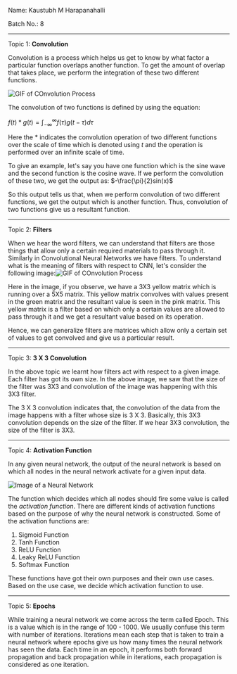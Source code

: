 Name: Kaustubh M Harapanahalli

Batch No.: 8

----------------------------------------------------------------------------------------------

Topic 1: **Convolution** 

Convolution is a process which helps us get to know by what factor a particular function overlaps another function. To get the amount of overlap that takes place, we perform the integration of these two different functions. 

![GIF of COnvolution Process](https://i.ibb.co/CJZLJWr/Wiki-Box-Conv-Anim.gif)

The convolution of two functions is defined by using the equation:

$f(t) * g(t) = \int_{-\infty}^{\infty}f(\tau)g(t-\tau)d\tau​$ 

Here the $*​$ indicates the convolution operation of two different functions over the scale of time which is denoted using $t​$ and the operation is performed over an infinite scale of time.

To give an example, let's say you have one function which is the sine wave and the second function is the cosine wave. If we perform the convolution of these two, we get the output as: $-\frac{\pi}{2}sin(x)​$

So this output tells us that, when we perform convolution of two different functions, we get the output which is another function. Thus, convolution of two functions give us a resultant function.

-----------------

Topic 2: **Filters**

When we hear the word filters, we can understand that filters are those things that allow only a certain required materials to pass through it. Similarly in Convolutional Neural Networks we have filters. To understand what is the meaning of filters with respect to CNN, let's consider the following image:![GIF of COnvolution Process](https://i.ibb.co/895fTNs/convolution-schematic.gif)



Here in the image, if you observe, we have a 3X3 yellow matrix which is running over a 5X5 matrix. This yellow matrix convolves with values present in the green matrix and the resultant value is seen in the pink matrix. This yellow matrix is a filter based on which only a certain values are allowed to pass through it and we get a resultant value based on its operation. 

Hence, we can generalize filters are matrices which allow only a certain set of values to get convolved and give us a particular result.

---

Topic 3: **3 X 3 Convolution**

In the above topic we learnt how filters act with respect to a given image. Each filter has got its own size. In the above image, we saw that the size of the filter was 3X3 and convolution of the image was happening with this 3X3 filter. 

The 3 X 3 convolution indicates that, the convolution of the data from the image happens with a filter whose size is 3 X 3. Basically, this 3X3 convolution depends on the size of the filter. If we hear 3X3 convolution, the size of the filter is 3X3.

---

Topic 4: **Activation Function**

In any given neural network, the output of the neural network is based on which all nodes in the neural network activate for a given input data. 

![Image of a Neural Network](https://i.ibb.co/zspCgxn/neural-Net.png)

The function which decides which all nodes should fire some value is called the *activation function*. There are different kinds of activation functions based on the purpose of why the neural network is constructed. Some of the activation functions are:

1. Sigmoid Function
2. Tanh Function
3. ReLU Function
4. Leaky ReLU Function
5. Softmax Function

These functions have got their own purposes and their own use cases. Based on the use case, we decide which activation function to use.

---

Topic 5: **Epochs**

While training a neural network we come across the term called Epoch. This is a value which is in the range of 100 - 1000. We usually confuse this term with number of iterations. Iterations mean each step that is taken to train a neural network where epochs give us how many times the neural network has seen the data. Each time in an epoch, it performs both forward propagation and back propagation while in iterations, each propagation is considered as one iteration.